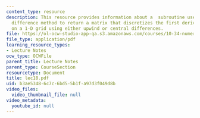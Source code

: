 ```yaml
---
content_type: resource
description: This resource provides information about a  subroutine uses the finite
  difference method to return a matrix that discretizes the first derivative operator
  on a 1-D grid using either upwind or central differences.
file: https://ol-ocw-studio-app-qa.s3.amazonaws.com/courses/10-34-numerical-methods-applied-to-chemical-engineering-fall-2005/b3ae53486c7c6bd55b1fa97d3f049d8b_lec18.pdf
file_type: application/pdf
learning_resource_types:
- Lecture Notes
ocw_type: OCWFile
parent_title: Lecture Notes
parent_type: CourseSection
resourcetype: Document
title: lec18.pdf
uid: b3ae5348-6c7c-6bd5-5b1f-a97d3f049d8b
video_files:
  video_thumbnail_file: null
video_metadata:
  youtube_id: null
---
```

